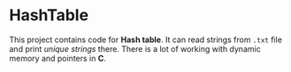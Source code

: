 # HashTable

This project contains code for **Hash table**. It can read strings from `.txt` file and print *unique strings* there. There is a lot of
working with dynamic memory and pointers in **C**.

